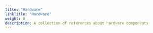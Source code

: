 ```yaml
---
title: "Hardware"
linkTitle: "Hardware"
weight: 8
description: A collection of references about hardware components
---
```

